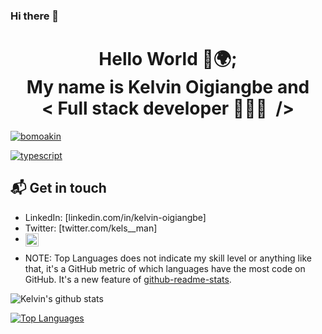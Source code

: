 ### Hi there 👋

<!--
**kelwaffi/kelwaffi** is a ✨ _special_ ✨ repository because its `README.md` (this file) appears on your GitHub profile.

Here are some ideas to get you started:

- 🔭 I’m currently working on ...
- 🌱 I’m currently learning ...
- 👯 I’m looking to collaborate on ...
- 🤔 I’m looking for help with ...
- 💬 Ask me about ...
- 📫 How to reach me: ...
- 😄 Pronouns: ...
- ⚡ Fun fact: ...
-->

<h1 align="center"> 
    Hello World 👋🌍; </br>My name is Kelvin Oigiangbe and<br/>&lt;&nbsp;Full stack developer 👨🏽‍💻 &nbsp;/&gt;
</h1>
<p align="left"> <a href="https://twitter.com/bomoakin" target="blank"><img src="https://img.shields.io/twitter/follow/bomoakin?logo=twitter&style=for-the-badge" alt="bomoakin" /></a> </p>

[![typescript](https://img.shields.io/badge/TypeScript-Fan-FAC151.svg?logo=typescript&logoWidth=20)](https://github.com/kelwaffi)

## 📬 Get in touch
<!-- 
- Web: [natterstefan.me][1] -->
- LinkedIn: [linkedin.com/in/kelvin-oigiangbe]
- Twitter: [twitter.com/kels__man]
- <a href="https://wa.me/2347033445286">
  <img align="left" alt="My contact" width="21px" src="https://image.flaticon.com/icons/png/512/124/124034.png" />
</a>



 * NOTE: Top Languages does not indicate my skill level or anything like that, it's a GitHub metric of which languages have the most code on GitHub. It's a new feature of [github-readme-stats](https://github.com/kelwaffi/github-readme-stats).


<img align="center" src="https://github-readme-stats.vercel.app/api?username=kelwaffi&show_icons=true&include_all_commits=true&theme=radical&title_color=FFC73E" alt="Kelvin's github stats" />

[![Top Languages](https://github-readme-stats.vercel.app/api/top-langs/?username=kelwaffi&theme=radical&title_color=FFC73E)](https://github.com/kelwaffi/github-readme-stats)

